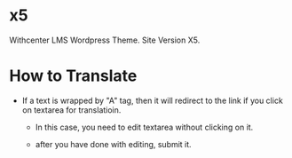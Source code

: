 # x5
Withcenter LMS Wordpress Theme. Site Version X5.


# How to Translate

* If a text is wrapped by "A" tag, then it will redirect to the link if you click on textarea for translatioin.

    * In this case, you need to edit textarea without clicking on it.
    
    * after you have done with editing, submit it.
    

